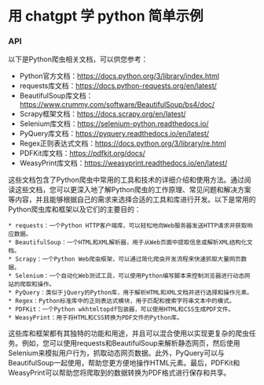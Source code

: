 # 用 chatgpt 学 python 简单示例

### API

以下是Python爬虫相关文档，可以供您参考：

* Python官方文档：https://docs.python.org/3/library/index.html
* requests库文档：https://docs.python-requests.org/en/latest/
* BeautifulSoup库文档：https://www.crummy.com/software/BeautifulSoup/bs4/doc/
* Scrapy框架文档：https://docs.scrapy.org/en/latest/
* Selenium库文档：https://selenium-python.readthedocs.io/
* PyQuery库文档：https://pyquery.readthedocs.io/en/latest/
* Regex正则表达式文档：https://docs.python.org/3/library/re.html
* PDFKit库文档：https://pdfkit.org/docs/
* WeasyPrint库文档：https://weasyprint.readthedocs.io/en/latest/

这些文档包含了Python爬虫中常用的工具和技术的详细介绍和使用方法。通过阅读这些文档，您可以更深入地了解Python爬虫的工作原理、常见问题和解决方案等内容，并且能够根据自己的需求来选择合适的工具和库进行开发。以下是常用的Python爬虫库和框架以及它们的主要目的：

```
* requests：一个Python HTTP客户端库，可以轻松地向Web服务器发送HTTP请求并获取响应数据。
* BeautifulSoup：一个HTML和XML解析器，用于从Web页面中提取信息或解析XML结构化文档。
* Scrapy：一个Python Web爬虫框架，可以通过简化爬虫开发流程来快速抓取大量网页数据。
* Selenium：一个自动化Web测试工具，可以使用Python编写脚本来控制浏览器进行动态网站的爬取和操作。
* PyQuery：类似于jQuery的Python库，用于解析HTML和XML文档并进行选择和操作元素。
* Regex：Python标准库中的正则表达式模块，用于匹配和搜索字符串文本中的模式。
* PDFKit：一个Python wkhtmltopdf包装器，可以使用HTML和CSS生成PDF文件。
* WeasyPrint：用于将HTML和CSS转换为PDF文件的Python库。
```

这些库和框架都有其独特的功能和用途，并且可以混合使用以实现更复杂的爬虫任务。例如，您可以使用requests和BeautifulSoup来解析静态网页，然后使用Selenium来模拟用户行为，抓取动态网页数据。此外，PyQuery可以与BeautifulSoup一起使用，帮助您更方便地操作HTML元素。最后，PDFKit和WeasyPrint可以帮助您将爬取到的数据转换为PDF格式进行保存和共享。
